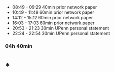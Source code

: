 * 08:49 - 09:29   40min   prior network paper
* 10:49 - 11:49   60min   prior network paper
* 14:12 - 15:12   60min   prior network paper
* 16:03 - 17:03   60min   prior network paper
* 20:53 - 21:23   30min   UPenn personal statement
* 22:24 - 22:54   30min   UPenn personal statement

### 04h 40min
# *
